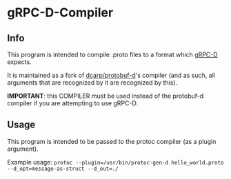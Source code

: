 # gRPC-D-Compiler
## Info
This program is intended to compile .proto files to a format which [gRPC-D](https://github.com/hatf0/grpc-d) expects.

It is maintained as a fork of [dcarp/protobuf-d](https://github.com/dcarp/protobuf-d)'s compiler (and as such, all arguments that are recognized by it are recognized by this).

**IMPORTANT**: this COMPILER must be used instead of the protobuf-d compiler if you are attempting to use gRPC-D. 
## Usage
This program is intended to be passed to the protoc compiler (as a plugin argument).

Example usage:
`protoc --plugin=/usr/bin/protoc-gen-d hello_world.proto --d_opt=message-as-struct --d_out=./`
